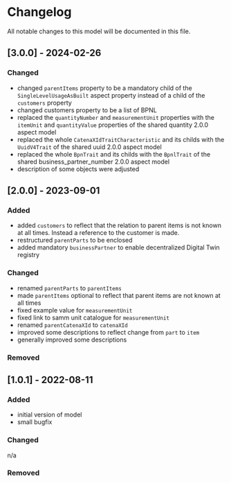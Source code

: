 # Changelog
All notable changes to this model will be documented in this file.

## [3.0.0] - 2024-02-26
### Changed
- changed `parentItems` property to be a mandatory child of the `SingleLevelUsageAsBuilt` aspect property instead of a child of the `customers` property
- changed customers property to be a list of BPNL
- replaced the `quantityNumber` and `measurementUnit` properties with the `itemUnit` and `quantityValue` properties of the shared quantity 2.0.0 aspect model
- replaced the whole `CatenaXIdTraitCharacteristic` and its childs with the `UuidV4Trait` of the shared uuid 2.0.0 aspect model
- replaced the whole `BpnTrait` and its childs with the `BpnlTrait` of the shared business_partner_number 2.0.0 aspect model
- description of some objects were adjusted


## [2.0.0] - 2023-09-01
### Added
- added `customers` to reflect that the relation to parent items is not known at all times. Instead a reference to the customer is made.
- restructured `parentParts` to be enclosed 
- added mandatory `businessPartner` to enable decentralized Digital Twin registry


### Changed
- renamed `parentParts` to `parentItems`
- made `parentItems` optional to reflect that parent items are not known at all times
- fixed example value for `measurementUnit`
- fixed link to samm unit catalogue for `measurementUnit`
- renamed `parentCatenaXId` to `catenaXId`
- improved some descriptions to reflect change from `part` to `item`
- generally improved some descriptions

### Removed

## [1.0.1] - 2022-08-11
### Added
- initial version of model
- small bugfix

### Changed
n/a

### Removed
